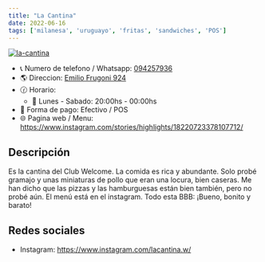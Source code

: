 ```yaml
---
title: "La Cantina"
date: 2022-06-16
tags: ['milanesa', 'uruguayo', 'fritas', 'sandwiches', 'POS']
---
```



[![la-cantina](/pix/la-cantina.webp)](/pix/la-cantina.webp)

- 📞 Numero de telefono / Whatsapp: [094257936](https://api.whatsapp.com/send?phone=59894257936)
- 🌎 Direccion: [Emilio Frugoni 924](https://www.google.com/maps/place/Club+Atl%C3%A9tico+Welcome/@-34.9125918,-56.1758305,17.22z/data=!4m5!3m4!1s0x959f8179b845903d:0x750fe3f6f12ca620!8m2!3d-34.9123279!4d-56.1746807)
- 🕜 Horario:
  + 📅 Lunes - Sabado: 20:00hs - 00:00hs
- 🤑 Forma de pago: Efectivo / POS
- 🌐 Pagina web / Menu: https://www.instagram.com/stories/highlights/18220723378107712/

## Descripción

Es la cantina del Club Welcome. La comida es rica y abundante. Solo probé gramajo y unas miniaturas de pollo que eran una locura, bien caseras. Me han dicho que las pizzas y las hamburguesas están bien también, pero no probé aún. El menú está en el instagram. Todo esta BBB: ¡Bueno, bonito y barato!

## Redes sociales

- Instagram: https://www.instagram.com/lacantina.w/

